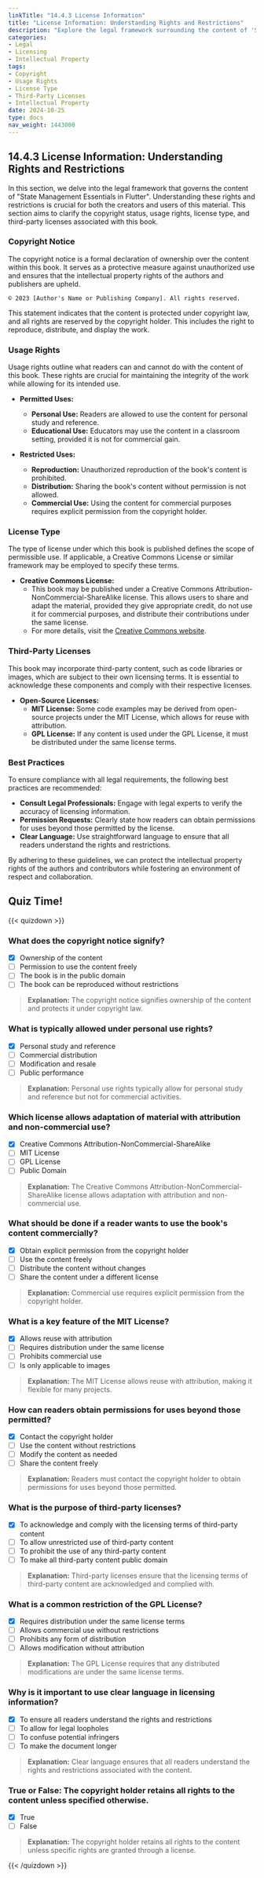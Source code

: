 ```yaml
---
linkTitle: "14.4.3 License Information"
title: "License Information: Understanding Rights and Restrictions"
description: "Explore the legal framework surrounding the content of 'State Management Essentials in Flutter', including copyright, usage rights, and third-party licenses."
categories:
- Legal
- Licensing
- Intellectual Property
tags:
- Copyright
- Usage Rights
- License Type
- Third-Party Licenses
- Intellectual Property
date: 2024-10-25
type: docs
nav_weight: 1443000
---
```


## 14.4.3 License Information: Understanding Rights and Restrictions

In this section, we delve into the legal framework that governs the content of "State Management Essentials in Flutter". Understanding these rights and restrictions is crucial for both the creators and users of this material. This section aims to clarify the copyright status, usage rights, license type, and third-party licenses associated with this book.

### Copyright Notice

The copyright notice is a formal declaration of ownership over the content within this book. It serves as a protective measure against unauthorized use and ensures that the intellectual property rights of the authors and publishers are upheld.

```
© 2023 [Author's Name or Publishing Company]. All rights reserved.
```

This statement indicates that the content is protected under copyright law, and all rights are reserved by the copyright holder. This includes the right to reproduce, distribute, and display the work.

### Usage Rights

Usage rights outline what readers can and cannot do with the content of this book. These rights are crucial for maintaining the integrity of the work while allowing for its intended use.

- **Permitted Uses:**
  - **Personal Use:** Readers are allowed to use the content for personal study and reference.
  - **Educational Use:** Educators may use the content in a classroom setting, provided it is not for commercial gain.

- **Restricted Uses:**
  - **Reproduction:** Unauthorized reproduction of the book's content is prohibited.
  - **Distribution:** Sharing the book's content without permission is not allowed.
  - **Commercial Use:** Using the content for commercial purposes requires explicit permission from the copyright holder.

### License Type

The type of license under which this book is published defines the scope of permissible use. If applicable, a Creative Commons License or similar framework may be employed to specify these terms.

- **Creative Commons License:**
  - This book may be published under a Creative Commons Attribution-NonCommercial-ShareAlike license. This allows users to share and adapt the material, provided they give appropriate credit, do not use it for commercial purposes, and distribute their contributions under the same license.
  - For more details, visit the [Creative Commons website](https://creativecommons.org/licenses/by-nc-sa/4.0/).

### Third-Party Licenses

This book may incorporate third-party content, such as code libraries or images, which are subject to their own licensing terms. It is essential to acknowledge these components and comply with their respective licenses.

- **Open-Source Licenses:**
  - **MIT License:** Some code examples may be derived from open-source projects under the MIT License, which allows for reuse with attribution.
  - **GPL License:** If any content is used under the GPL License, it must be distributed under the same license terms.

### Best Practices

To ensure compliance with all legal requirements, the following best practices are recommended:

- **Consult Legal Professionals:** Engage with legal experts to verify the accuracy of licensing information.
- **Permission Requests:** Clearly state how readers can obtain permissions for uses beyond those permitted by the license.
- **Clear Language:** Use straightforward language to ensure that all readers understand the rights and restrictions.

By adhering to these guidelines, we can protect the intellectual property rights of the authors and contributors while fostering an environment of respect and collaboration.

## Quiz Time!

{{< quizdown >}}

### What does the copyright notice signify?

- [x] Ownership of the content
- [ ] Permission to use the content freely
- [ ] The book is in the public domain
- [ ] The book can be reproduced without restrictions

> **Explanation:** The copyright notice signifies ownership of the content and protects it under copyright law.

### What is typically allowed under personal use rights?

- [x] Personal study and reference
- [ ] Commercial distribution
- [ ] Modification and resale
- [ ] Public performance

> **Explanation:** Personal use rights typically allow for personal study and reference but not for commercial activities.

### Which license allows adaptation of material with attribution and non-commercial use?

- [x] Creative Commons Attribution-NonCommercial-ShareAlike
- [ ] MIT License
- [ ] GPL License
- [ ] Public Domain

> **Explanation:** The Creative Commons Attribution-NonCommercial-ShareAlike license allows adaptation with attribution and non-commercial use.

### What should be done if a reader wants to use the book's content commercially?

- [x] Obtain explicit permission from the copyright holder
- [ ] Use the content freely
- [ ] Distribute the content without changes
- [ ] Share the content under a different license

> **Explanation:** Commercial use requires explicit permission from the copyright holder.

### What is a key feature of the MIT License?

- [x] Allows reuse with attribution
- [ ] Requires distribution under the same license
- [ ] Prohibits commercial use
- [ ] Is only applicable to images

> **Explanation:** The MIT License allows reuse with attribution, making it flexible for many projects.

### How can readers obtain permissions for uses beyond those permitted?

- [x] Contact the copyright holder
- [ ] Use the content without restrictions
- [ ] Modify the content as needed
- [ ] Share the content freely

> **Explanation:** Readers must contact the copyright holder to obtain permissions for uses beyond those permitted.

### What is the purpose of third-party licenses?

- [x] To acknowledge and comply with the licensing terms of third-party content
- [ ] To allow unrestricted use of third-party content
- [ ] To prohibit the use of any third-party content
- [ ] To make all third-party content public domain

> **Explanation:** Third-party licenses ensure that the licensing terms of third-party content are acknowledged and complied with.

### What is a common restriction of the GPL License?

- [x] Requires distribution under the same license terms
- [ ] Allows commercial use without restrictions
- [ ] Prohibits any form of distribution
- [ ] Allows modification without attribution

> **Explanation:** The GPL License requires that any distributed modifications are under the same license terms.

### Why is it important to use clear language in licensing information?

- [x] To ensure all readers understand the rights and restrictions
- [ ] To allow for legal loopholes
- [ ] To confuse potential infringers
- [ ] To make the document longer

> **Explanation:** Clear language ensures that all readers understand the rights and restrictions associated with the content.

### True or False: The copyright holder retains all rights to the content unless specified otherwise.

- [x] True
- [ ] False

> **Explanation:** The copyright holder retains all rights to the content unless specific rights are granted through a license.

{{< /quizdown >}}
